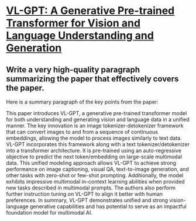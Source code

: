 # [VL-GPT: A Generative Pre-trained Transformer for Vision and Language   Understanding and Generation](https://arxiv.org/abs/2312.09251)

## Write a very high-quality paragraph summarizing the paper that effectively covers the paper.

 Here is a summary paragraph of the key points from the paper:

This paper introduces VL-GPT, a generative pre-trained transformer model for both understanding and generating vision and language data in a unified manner. The key innovation is an image tokenizer-detokenizer framework that can convert images to and from a sequence of continuous embeddings, allowing the model to process images similarly to text data. VL-GPT incorporates this framework along with a text tokenizer/detokenizer into a transformer architecture. It is pre-trained using an auto-regressive objective to predict the next token/embedding on large-scale multimodal data. This unified modeling approach allows VL-GPT to achieve strong performance on image captioning, visual QA, text-to-image generation, and other tasks with zero-shot or few-shot prompting. Additionally, the model exhibits impressive multimodal in-context learning abilities when provided new tasks described in multimodal prompts. The authors also perform further instruction tuning on VL-GPT to align it better with human preferences. In summary, VL-GPT demonstrates unified and strong vision-language generative capabilities and has potential to serve as an impactful foundation model for multimodal AI.
